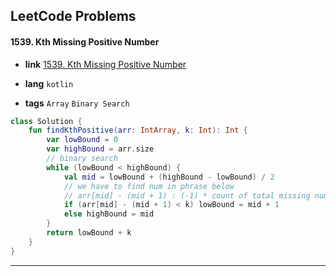 ## LeetCode Problems



#### 1539. Kth Missing Positive Number

- **link**  [1539. Kth Missing Positive Number](https://leetcode.com/problems/kth-missing-positive-number/description/)

- **lang**  `kotlin` 
- **tags**  `Array` `Binary Search` 

```kotlin
class Solution {
    fun findKthPositive(arr: IntArray, k: Int): Int {
        var lowBound = 0
        var highBound = arr.size
        // binary search
        while (lowBound < highBound) {
            val mid = lowBound + (highBound - lowBound) / 2
            // we have to find num in phrase below
            // arr[mid] - (mid + 1) : (-1) * count of total missing numbers when cursor is at mid
            if (arr[mid] - (mid + 1) < k) lowBound = mid + 1
            else highBound = mid
        }
        return lowBound + k
    }
}
```

---


